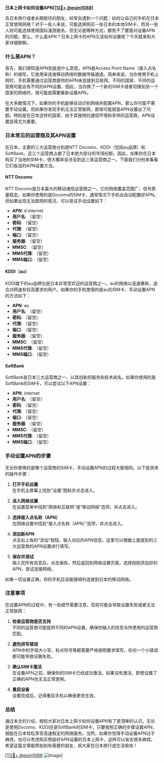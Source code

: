 **日本上网卡如何设置APN[[TG💪+ @esim1088](https://t.me/s/esim1088)]**

去日本旅行或者长期居住的朋友，经常会遇到一个问题：如何让自己的手机在日本正常使用网络？对于一些人来说，可能选择购买一张日本的本地SIM卡，而另一些人则可能选择使用国际漫游服务。但无论是哪种方式，都免不了要面对设置APN的问题。那么，什么是APN？日本上网卡的APN又该如何设置呢？今天就来和大家详细聊聊。

### 什么是APN？

首先，我们得知道APN到底是什么意思。APN是Access Point Name（接入点名称）的缩写，它是用来连接移动网络的数据传输通道。简单来说，当你使用手机上网时，手机需要通过运营商提供的APN来连接到互联网。不同的国家、不同的运营商可能会有不同的APN设置。因此，当你换了一个新的SIM卡或者切换到另一个国家的网络时，很可能就需要重新设置APN。

在大多数情况下，如果你的手机能够自动识别网络并配置APN，那么你可能不需要手动设置。但如果你发现手机无法正常联网，那很可能就是APN设置出了问题。特别是在日本这样的国家，由于其独特的通信环境和多样的运营商，APN设置显得尤为重要。

### 日本常见的运营商及其APN设置

在日本，主要的三大运营商分别是NTT Docomo、KDDI（包括au品牌）和SoftBank。这三个运营商占据了日本绝大部分的市场份额，因此，如果你在日本购买了当地的SIM卡，很大概率会涉及到这三家运营商之一。下面我们分别来看看它们各自的APN设置方法。

#### NTT Docomo

NTT Docomo是日本最大的移动通信运营商之一，它的网络覆盖范围广，信号质量稳定。如果你使用的是Docomo的SIM卡，通常情况下手机会自动配置好APN。但如果出现无法联网的情况，可以尝试手动设置如下：

- **APN**: d internet
- **用户名**: （留空）
- **密码**: （留空）
- **代理**: （留空）
- **端口**: （留空）
- **服务器**: （留空）
- **MMSC**: （留空）
- **MMS代理**: （留空）
- **MMS端口**: （留空）

#### KDDI（au）

KDDI旗下的au品牌也是日本非常受欢迎的运营商之一。au的网络以高速著称，适合对网速有较高要求的用户。如果你的手机使用的是au的SIM卡，手动设置APN的方法如下：

- **APN**: au
- **用户名**: （留空）
- **密码**: （留空）
- **代理**: （留空）
- **端口**: （留空）
- **服务器**: （留空）
- **MMSC**: （留空）
- **MMS代理**: （留空）
- **MMS端口**: （留空）

#### SoftBank

SoftBank是日本三大运营商之一，以其创新的服务和技术闻名。如果你使用的是SoftBank的SIM卡，可以尝试以下APN设置：

- **APN**: internet
- **用户名**: （留空）
- **密码**: （留空）
- **代理**: （留空）
- **端口**: （留空）
- **服务器**: （留空）
- **MMSC**: （留空）
- **MMS代理**: （留空）
- **MMS端口**: （留空）

### 手动设置APN的步骤

无论你使用的是哪个运营商的SIM卡，手动设置APN的过程大致相同。以下是具体的操作步骤：

1. **打开手机设置**  
   在手机主屏幕上找到“设置”图标并点击进入。

2. **进入网络设置**  
   在设置菜单中找到“网络和互联网”或“移动网络”选项，并点击进入。

3. **选择接入点名称（APN）**  
   在网络设置中找到“接入点名称（APN）”选项，并点击进入。

4. **添加新APN**  
   点击右上角的“添加”按钮，输入对应的APN信息。这里可以根据上面提到的三大运营商的APN设置进行填写。

5. **保存并测试**  
   输入完所有信息后，点击保存。然后返回到网络设置页面，选择刚刚添加好的APN，尝试连接网络。

如果一切设置正确，你的手机应该能够顺利连接到日本的移动网络。

### 注意事项

在设置APN的过程中，有一些细节需要注意，否则可能会导致设置失败或者无法正常联网：

1. **检查运营商是否支持**  
   不同的运营商可能提供不同的APN设置，确保你输入的信息与所使用的运营商匹配。

2. **避免拼写错误**  
   APN中的字母大小写、标点符号等都需要严格按照要求填写，任何一个小错误都可能导致设置失败。

3. **确认SIM卡激活**  
   在设置APN之前，确保你的SIM卡已经成功激活。如果没有激活，即使设置了正确的APN也无法正常使用。

4. **重启设备**  
   设置完成后，记得重启手机以确保更改生效。

### 总结

通过本文的介绍，相信大家对日本上网卡如何设置APN有了更清晰的认识。无论是使用Docomo、KDDI还是SoftBank的SIM卡，只要按照正确的步骤设置APN，就能在日本轻松享受高速稳定的网络服务。当然，如果你觉得手动设置APN过于麻烦，也可以考虑购买预装好APN设置的日本上网卡，这样可以省去很多麻烦。希望这篇文章能帮助到有需要的朋友，祝大家在日本旅行或生活愉快！

[[TG💪+ @esim1088](https://t.me/s/esim1088) ![Image](https://i.postimg.cc/4NQfJmqS/Snipaste-2025-05-13-00-14-12.png)]